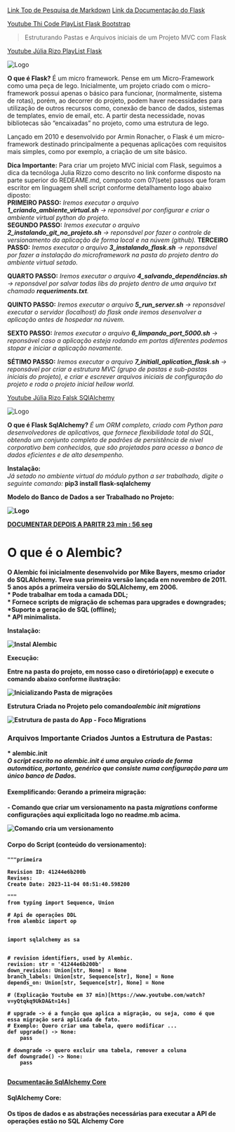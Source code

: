 [Link Top de Pesquisa de Markdown](https://www.markdownguide.org/basic-syntax/#headings)
[Link da Documentação do Flask](https://flask-ptbr.readthedocs.io/en/latest/)

[Youtube Thi Code PlayList Flask Bootstrap](https://www.youtube.com/watch?v=pzsBEuiZ2I4&list=PLR8JXremim5DU70e3x_rYhClgMTzTyv4m&index=1)

> Estruturando Pastas e Arquivos iniciais de um Projeto MVC com Flask

[Youtube Júlia Rizo PlayList Flask ](https://www.youtube.com/watch?v=0iHsyTkyoXo&list=PL3BqW_m3m6a05ALSBW02qDXmfDKIip2KX&index=3)

![Logo](./logoFlask.jpeg)


<p>
<b>O que é Flask?</b> É um micro framework. Pense em um Micro-Framework como uma peça de lego. Inicialmente, um projeto criado com o micro-framework possui apenas o básico para funcionar, (normalmente, sistema de rotas), porém, ao decorrer do projeto, podem haver necessidades para utilização de outros recursos como, conexão de banco de dados, sistemas de templates, envio de email, etc. A partir desta necessidade, novas bibliotecas são “encaixadas” no projeto, como uma estrutura de lego.
</p>

<p>
 Lançado em 2010 e desenvolvido por Armin Ronacher, o Flask é um micro-framework destinado principalmente a pequenas aplicações com requisitos mais simples, como por exemplo, a criação de um site básico.
 </p>

 <p>
 <b>Dica Importante:</b>
 Para criar um projeto MVC inicial com Flask, seguimos a dica da tecnóloga Julia Rizzo como descrito no link conforme disposto na parte superior do REDEAME.md, composto com 07(sete) passos que foram escritor em linguagem shell script conforme detalhamento logo abaixo diposto:
 <br>
  <b>PRIMEIRO PASSO:</b>
  <i>
    Iremos executar o arquivo <strong>1_criando_ambiente_virtual.sh</strong> -> reponsável por configurar e criar o ambiente virtual python do projeto.
  </i>
  <br>
  <b>SEGUNDO PASSO:</b>
  <i>
    Iremos executar o arquivo <strong>2_instalando_git_no_projeto.sh</strong> -> reponsável por fazer o controle de versionamento da aplicação de forma local e na núvem (github).
  </i>
 <b>TERCEIRO PASSO:</b>
  <i>
    Iremos executar o arquivo <strong>3_instalando_flask.sh</strong> -> reponsável por fazer a instalação do microframework na pasta do projeto dentro do ambiente virtual setado.
  </i>

  <b>QUARTO PASSO:</b>
  <i>
    Iremos executar o arquivo <strong>4_salvando_dependências.sh</strong> -> reponsável por salvar todas libs do projeto dentro de uma arquivo txt chamado <strong>requeriments.txt</strong>.
  </i>

  <b>QUINTO PASSO:</b>
  <i>
    Iremos executar o arquivo <strong>5_run_server.sh</strong> -> reponsável executar o servidor  (localhost) do flask onde iremos desenvolver a aplicação antes de hospedar na núvem.  </i>


  <b>SEXTO PASSO:</b>
  <i>
    Iremos executar o arquivo <strong>6_limpando_port_5000.sh</strong> -> reponsável caso a aplicação esteja rodando em portas diferentes podemos stopar e iniciar a aplicação novamente.  </i>
 
  <b>SÉTIMO PASSO:</b>
  <i>
    Iremos executar o arquivo <strong>7_initiall_aplication_flask.sh</strong> -> reponsável por criar a estrutura MVC (grupo de pastas e sub-pastas iniciais do projeto), e criar e escrever arquivos iniciais de configuração do projeto e roda o projeto inicial hellow world.  </i>   

 </p>


[Youtube Júlia Rizo Falsk SQlAlchemy ](https://www.youtube.com/watch?v=R3nS66dgo2w&list=PL3BqW_m3m6a05ALSBW02qDXmfDKIip2KX&index=4)
 
 ![Logo](./flaskalch.jpeg)
 
 <p>
 <strong>O que é Flask SqlAlchemy?</strong><i> É um ORM completo, criado com Python para desenvolvedores de aplicativos, que fornece flexibilidade total do SQL, obtendo um conjunto completo de padrões de persistência de nível corporativo bem conhecidos, que são projetados para acesso a banco de dados eficientes e de alto desempenho.</i>
 </p>

 <p><strong>Instalação:</strong>
 </br>
  <i>Já setado no ambiente virtual do módulo python a ser trabalhado, digite o seguinte comando:</i> <strong>pip3 install flask-sqlalchemy</strong>
 
 </p>

 <p>
  <strong>
    Modelo do Banco de Dados a ser Trabalhado no Projeto:
  <strong>
  </br>

  ![Logo](./model.png)

 </p>

[DOCUMENTAR DEPOIS A PARITR 23 min : 56 seg ](https://www.youtube.com/watch?v=yQtqkq9UkDA&t=14s)


<h1>O que é o Alembic?</h1>

<p>
O <strong>Alembic</strong> foi inicialmente desenvolvido por Mike Bayers, mesmo criador do SQLAlchemy. Teve sua primeira versão lançada em novembro de 2011. 5 anos após a primeira versão do SQLAlchemy, em 2006.
</br>
 * Pode trabalhar em toda a camada DDL;
</br>
* Fornece scripts de migração de schemas para upgrades e downgrades;
</br>
*Suporte a geração de SQL (offline);
</br>
* API minimalista.
</p>

<p><strong>Instalação:<strong></p>

![Instal Alembic](./alembic.png)


<p><strong>Execução:</strong></p>

<p>
Entre na pasta do projeto, em nosso caso o diretório(app) e execute o comando abaixo conforme ilustração:
<p>

![Inicializando Pasta de migrações](./init.png)

<p>Estrutura Criada no Projeto pelo comando<strong><i>alembic init migrations </i></strong></p>

![Estrutura de pasta do App - Foco Migrations](./structure.png)

<h3>Arquivos Importante Criados Juntos a Estrutura de Pastas:</h3>


<p>
<strong>* alembic.init</strong></br>
<i>O script escrito no alembic.init é uma arquivo criado de forma automática, portanto, genérico que consiste numa configuração para um único banco de Dados.</i>
</p>

<h4>Exemplificando: Gerando a primeira migração:</h4>
-  Comando que criar um versionamento na pasta <i>migrations</i> conforme configurações aqui explicitada logo no readme.mb acima.


![Comando cria um versionamento](./revision.png)

<h4>Corpo do Script (conteúdo do versionamento):</h4>

```
"""primeira

Revision ID: 41244e6b200b
Revises: 
Create Date: 2023-11-04 08:51:40.598200

"""
from typing import Sequence, Union

# Api de operações DDL 
from alembic import op


import sqlalchemy as sa


# revision identifiers, used by Alembic.
revision: str = '41244e6b200b'
down_revision: Union[str, None] = None
branch_labels: Union[str, Sequence[str], None] = None
depends_on: Union[str, Sequence[str], None] = None

# (Explicação Youtube em 37 min)[https://www.youtube.com/watch?v=yQtqkq9UkDA&t=14s]

# upgrade -> é a função que aplica a migração, ou seja, como é que essa migração será aplicada de fato.
# Exemplo: Quero criar uma tabela, quero modificar ... 
def upgrade() -> None:
    pass

# downgrade -> quero excluir uma tabela, remover a coluna 
def downgrade() -> None:
    pass


```

[Documentação SqlAlchemy Core](https://docs.sqlalchemy.org/en/20/core/)

<h4>SqlAlchemy Core:</h4>
<p>Os tipos de dados e as abstrações necessárias para executar a API de operações estão no SQL Alchemy Core</p>

